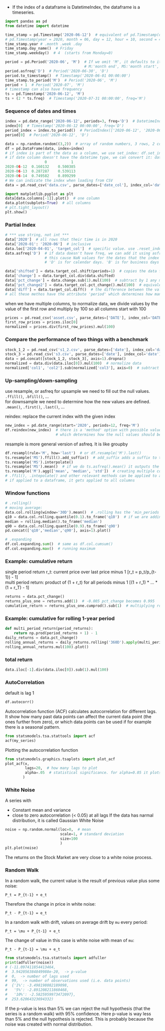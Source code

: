 - If the index of a dataframe is DatetimeIndex, the dataframe is a timeseries.

```python
import pandas as pd
from datetime import datetime

time_stamp = pd.Timestamp('2020-06-12')  # equivalent of pd.Timestamp(datetime(2020, 06, 12))
# pd.Timestamp(year = 2020, month = 06, day = 12, hour = 10, second = 49, tz = 'US/Central') 
time_stamp.year # .month .week .day
time_stamp.day_name()  # Friday
time_stamp.weekday()  # 4  (starts from Monday=0)

period = pd.Period('2020-06', 'M')  # If we omit 'M', it defaults to it. The defaul frequency for '2020-06-01' is day
                                    # M:'month end', MS:'month start', BM: 'business month end', BMS: 'business month start'
period.asfreq('D')  # Period('2020-06-30', 'D')
period.to_timestamp()  # Timestamp('2020-06-01 00:00:00')
time_stamp.to_period('M')  # Period('2020-06', 'M')
period + 1  # Period('2020-07', 'M')
# timestamp can also have frequency
ts = pd.Timestamp('2020-06-12', 'M')
ts + (2 * ts.freq)  # Timestamp('2020-07-31 00:00:00', freq='M')
```
### Sequence of dates and times
```python
index = pd.date_range('2020-06-12', periods=3, freq='D')  # DatetimeIndex(['2020-06-12', '2020-06-13', '2020-06-14'], dtype='datetime64[ns]', freq='D')
index[0]  # Timestamp('2020-06-12 00:00:00', freq='D')
period_index = index.to_period()  # PeriodIndex(['2020-06-12', '2020-06-13', '2020-06-14'], dtype='period[D]', freq='D')
period[0]  # Period('2020-06-12', 'D')

data = np.random.random((3,2))  # array of random numbers, 3 rows, 2 columns
df = pd.DataFrame(data, index=index)  
# if index is part of the data as a column, we use set_index: df.set_index('index_col', inplcae=True)
# if date column doesn't have the datetime type, we can convert it: data.date = pd.to_datetime(data.date)
 	              0 	      1
2020-06-12 	0.160132 	0.500385
2020-06-13 	0.287287 	0.539113
2020-06-14 	0.749582 	0.899299
# We can indicate the index when loading from CSV
data = pd.read_csv('data.csv', parse_dates=['date_col'], index_col='date_col')

import matplotlib.pyplot as plt
data[data.columns[-1]].plot()  # one column
data.plot(subplots=True)  # all columns
# plt.tight_layout()
plt.show()
```

### Partial Index
```python
# *** use string, not int ***
data['2020']  # all rows that their time is in 2020
data['2020-01': '2020-06']  # inclusive
data.loc['2020-04-01', 'target_col']  # specific value. use .reset_index(drop=True) to select column with the default numerical index
data.asfreq('D')  # if data doesn't have freq, we can add it using asfreq().
                  # this cause NaN values for the dates that the index doesn't cover
                  # 'D' is for calendar days. 'B' is for business days

data['shifted'] = data.target_col.shift(periods=1)  # copies the data from previous line (periods=1 is default)
data['change'] = data.target_col.div(data.shifted)
data['pct_change'] = data.change.sub(1).mul(100)  # subtract by 1 any multiply by 100. e.g. if change is 1.1, this means 10% increase.
data['pct_change2'] = data.target_col.pct_change().mul(100)  # equivalent of previous operations
data['diff'] = data.target_col.diff()  # the difference between the value of the cell in the current row and its value in the previous row
# all these methos have the attribute 'period' which determines how many lines back or forward to look.
```
when we have multiple columns, to normalize data, we divide values by the value of the first row and multiply by 100
so all columns start with 100
```python
prices = pd.read_csv('asset.csv', parse_dates=['DATE'], index_col='DATE')
first_row_prices = prices.iloc[0]
normalized = prices.div(first_row_prices).mul(100)
```
### Compare the performance of two things with a benchmark
```python
stock_1_2 = pd.read_csv('s1_2.csv', parse_dates=['date'], index_col='date')
stock_3 = pd.read_csv('s3.csv', parse_dates=['date'], index_col='date')
data = pd.concat([stock_1_2, stock_3], axis=1).dropna()
normalized = data.div(data.iloc[0]).mul(100)  # normalize data
normalized['col1', 'col2'].sub(normalized['col3'], axis=0)  # subtract col3 from the two columns
```
### Up-sampling/down-sampling
use resample, or asfreq
for upsample we need to fill out the null values. `.ffill()`, `.bfill()`, ...  
for downsample we need to determine how the new values are defined. `.mean()`, `.first()`, `.last()`, ...  
  
reindex: replace the current index with the given index
```python
new_index = pd.date_range(start='2020', periods=12, freq='M')
df.reindex(new_index)  # there is a 'method' option with possible values {None, ‘backfill’/’bfill’, ‘pad’/’ffill’, ‘nearest’}
                       # which determines how the null values should be treated (default None, i.e. don't change them)
```
resample is more general version of asfreq. It is like groupby 
```python
df.resampl(rule='M', how='last')  # or df.resample('M').last()
ts.resample('MS').ffill().add_suffix()  # add_suffix adds a suffix to the column name
ts.resample('MS').interpolate()
ts.resample('MS').mean()  # if we do ts.asfreq().mean() it outputs the mean of the whole column, not week-by-week as in resample('W')
ts.resample('M').agg(['mean', 'median', 'std'])  # creating multiple columns for different measures
# .ffil(), .intepolate() and other relevant methods can be applied to any time series data, we don't have to use resample() first.
# if applied to a dataframe, it gets applied to all columns
```

### Window functions 
```python
# .rolling()
# moving average:
data.col.rolling(window='30D').mean()  # .rolling has the 'min_periods' option: Minimum number of observations in window required to have a value
q10 = data.col.rolling.quantile(0.1).to_frame('q10')  # if we are adding to a df, we don't need the to_frame() call (e.g. data['q10'] = ...
median = rolling.median().to_frame('median')
q90 = data.col.rolling.quantile(0.9).to_frame('q90')
pd.concat(['q10','median','q90'], axis=1).plot()

# .expanding 
df.col.expanding.sum()  # same as df.col.cumsum()
df.col.expanding.max()  # running maximum
```

### Example: cumulative return
single period return r_t: current price over last price minus 1 [r_t = p_t/p_{t-1}) - 1]  
multi period return: product of (1 + r_t) for all  periods minus 1 [(1 + r_1) * ... * (1 + r_T) - 1]
```python
returns = data.pct_change()
returns_plus_one = returns.add(1)  # -0.005 pct_change becomes 0.995 
cumulative_return = returns_plus_one.cumprod().sub(1)  # multiplying rows up to the current row
```
### Example: cumulative for rolling 1-year period
```python
def multi_period_return(period_returns):
    return np.prod(period_returns + 1) - 1
daily_returns = data.pct_change()
rolling_annual_returns = daily_returns.rolling('360D').apply(multi_period_return)
rolling_annual_returns.mul(100).plot()
```
### total return
```python
data.iloc[-1].div(data.iloc[0]).sub(1).mul(100)
```

### AutoCorrelation
default is lag 1
```python
df.autocorr()
```
Autocorrelation function (ACF) calculates autocorrelation for different lags. It show how many past data points can affect the current data point (the ones further from zero), or which data points can be used if for example there is a seasonal pattern.
```python
from statsmodels.tsa.stattools import acf
acf(my_series)
```
Plotting the autocorrelation function
```python
from statsmodels.graphics.tsaplots import plot_acf
plot_acf(x,
         lags=20,  # how many lags to plot
         alpha=.05  # statistical significance. for alpha=0.05 it plots 95% confidence interval as an area
        )
```
### White Noise
A series with
- Constant mean and variance
- close to zero autocorrelation (< 0.05) at all lags 
If the data has narmal distribution, it is called Gaussian White Noise
```python
noise = np.random.normal(loc=0,  # mean
                         scale=1, # standard deviation
                         size=100
                         )
plt.plot(noise)
```
The returns on the Stock Market are very close to a white noise process.

### Random Walk
In a random walk, the current value is the result of previous value plus some noise:
```
P_t = P_{t-1} + e_t
```
Therefore the change in price in white noise:
```
P_t - P_{t-1} = e_t
```
In a random walk with drift, values on average drift by `mu` every period:
```
P_t = \mu + P_{t-1} + e_t
```
The change of value in this case is white noise with mean of `mu`:
```
P_t - P_{t-1} = \mu + e_t
```

```python
from statsmodels.tsa.stattools import adfuller
print(adfuller(noise))
# (-11.097411854413464,
#  3.942056384849988e-20,  -> p-value
#  0,  -> number of lags used
#  99,  -> number of observations used (i.e. data points)
#  {'1%': -3.498198082189098,
#   '5%': -2.891208211860468,
#   '10%': -2.5825959973472097},
#  253.62064323694332)
```
If the p-value is less than 5% we can reject the null hypothesis (that the series is a random walk) with 95% confidence.
Here p-value is way less than 5% and the null hypothesis is rejected. This is probably because the noise was created with normal distribution.
